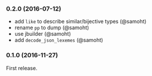 ### 0.2.0 (2016-07-12)

- add `like` to describe similar/bijective types (@samoht)
- rename `pp` to dump (@samoht)
- use jbuilder (@samoht)
- add `decode_json_lexemes` (@samoht)

### 0.1.0 (2016-11-27)

First release.
